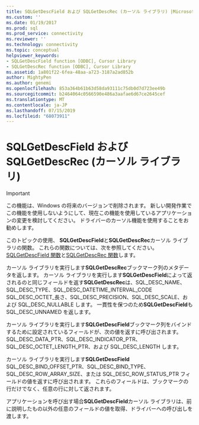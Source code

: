 ```yaml
---
title: SQLGetDescField および SQLGetDescRec (カーソル ライブラリ) |Microsoft Docs
ms.custom: ''
ms.date: 01/19/2017
ms.prod: sql
ms.prod_service: connectivity
ms.reviewer: ''
ms.technology: connectivity
ms.topic: conceptual
helpviewer_keywords:
- SQLGetDescField function [ODBC], Cursor Library
- SQLGetDescRec function [ODBC], Cursor Library
ms.assetid: 1a801f22-6fea-48aa-a723-3187a2ad852b
author: MightyPen
ms.author: genemi
ms.openlocfilehash: 853a364b61b63d58da93111c75db0d7d723ee49b
ms.sourcegitcommit: b2464064c0566590e486a3aafae6d67ce2645cef
ms.translationtype: MT
ms.contentlocale: ja-JP
ms.lasthandoff: 07/15/2019
ms.locfileid: "68073911"
---
```

# <a name="sqlgetdescfield-and-sqlgetdescrec-cursor-library"></a>SQLGetDescField および SQLGetDescRec (カーソル ライブラリ)
> [!IMPORTANT]  
>  この機能は、Windows の将来のバージョンで削除されます。 新しい開発作業でこの機能を使用しないようにして、現在この機能を使用しているアプリケーションの変更を検討してください。 ドライバーのカーソル機能を使用することをお勧めします。  
  
 このトピックの使用、 **SQLGetDescField**と**SQLGetDescRec**カーソル ライブラリの関数。 これらの関数については、次を参照してください。 [SQLGetDescField 関数](../../../odbc/reference/syntax/sqlgetdescfield-function.md)と[SQLGetDescRec 関数](../../../odbc/reference/syntax/sqlgetdescrec-function.md)します。  
  
 カーソル ライブラリを実行します**SQLGetDescRec**ブックマーク列のメタデータを返します。 カーソル ライブラリを実行します**SQLGetDescField**によって返されるのと同じフィールドを返す**SQLGetDescRec**は、SQL_DESC_NAME、SQL_DESC_TYPE、SQL_DESC_DATETIME_INTERVAL_CODE SQL_DESC_OCTET_長さ、SQL_DESC_PRECISION、SQL_DESC_SCALE、および SQL_DESC_NULLABLE します。 一貫性を保つのため**SQLGetDescField**も SQL_DESC_UNNAMED を返します。  
  
 カーソル ライブラリを実行します**SQLGetDescField**ブックマーク列をバインドするために設定されているフィールドが、次の値を返すに呼び出されます。SQL_DESC_DATA_PTR、SQL_DESC_INDICATOR_PTR、SQL_DESC_OCTET_LENGTH_PTR、および SQL_DESC_LENGTH します。  
  
 カーソル ライブラリを実行します**SQLGetDescField** SQL_DESC_BIND_OFFSET_PTR、SQL_DESC_BIND_TYPE、SQL_DESC_ROW_ARRAY_SIZE、または SQL_DESC_ROW_STATUS_PTR フィールドの値を返すに呼び出されます。 これらのフィールドは、ブックマークの行だけでなく、任意の行に対して返されます。  
  
 アプリケーションを呼び出す場合**SQLGetDescField**カーソル ライブラリは、前に説明したもの以外の任意のフィールドの値を取得、ドライバーへの呼び出しを渡します。
